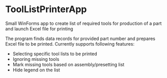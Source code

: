# ToolListPrinterApp
Small WinForms app to create list of required tools for production of a part and launch Excel file for printing 

The program finds data records for provided part number and prepares Excel file to be printed.
Currently supports following features:
- Selecting specific tool lists to be printed
- Ignoring missing tools
- Mark missing tools based on assembly/presetting list
- Hide legend on the list
